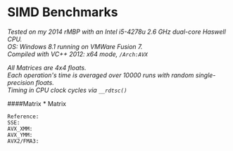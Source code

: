 SIMD Benchmarks
===============
*Tested on my 2014 rMBP with an Intel i5-4278u 2.6 GHz dual-core Haswell CPU.*  
*OS: Windows 8.1 running on VMWare Fusion 7.*  
*Compiled with VC++ 2012: x64 mode, `/Arch:AVX`*  

*All Matrices are 4x4 floats.*  
*Each operation's time is averaged over 10000 runs with random single-precision floats.*  
*Timing in CPU clock cycles via `__rdtsc()`*  


####Matrix * Matrix  
```
Reference:  
SSE:  
AVX_XMM:  
AVX_YMM:  
AVX2/FMA3:  
```